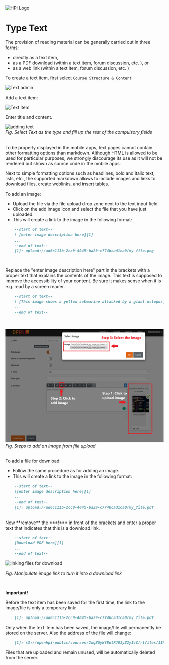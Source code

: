 ![HPI Logo](../../../img/HPI_Logo.png)

# Type Text

The provision of reading material can be generally carried out in three forms: 

 - directly as a text item, 
 - as a PDF download (within a text item, forum discussion, etc. ), or 
 - as a web link (within a text item, forum discussion, etc. )

To create a text item, first select `Course Structure & Content`  

![Text admin](../../../img/course_admin_items/course_structure_content.png)  

Add a text item:

![Text item](../../../img/features/itemtypes/survey_admin.png)

Enter title and content.

![adding text](../../../img/features/itemtypes/text_item1.png)  
*Fig. Select Text as the type and fill up the rest of the compulsory fields*  
<br>

To be properly displayed in the mobile apps, text pages cannot contain other formatting options than markdown.
Although HTML is allowed to be used for particular purposes, we strongly discourage its use as it will not be rendered but shown as source code in the mobile apps.
  
Next to simple formatting options such as headlines, bold and italic text, lists, etc., the supported markdown allows to include images and links to download files, create weblinks, and insert tables. 

To add an image:

- Upload the file via the file upload drop zone next to the text input field.
- Click on the add image icon and select the file that you have just uploaded.
- This will create a link to the image in the following format:  

```markdown
    --start of text--  
    ! [enter image description here][1]  
    ...  
    --end of text--  
    [1]: upload://ad6c111b-2cc9-4045-ba29-c774bcad1ca0/my_file.png
```    
<br>

Replace the "enter image description here" part in the brackets with a proper text that explains the contents of the image.
This text is supposed to improve the accessibility of your content. Be sure it makes sense when it is e.g. read by a screen reader.


```markdown
    --start of text--  
    ! [This image shows a yellow submarine attacked by a giant octopus][1]  
    ...  
    --end of text--
```
<br>

![add image](../../../img/courseadministration/courseproperties/text_item.png)  
*Fig. Steps to add an image from file upload*

<br>
To add a file for download:

- Follow the same procedure as for adding an image.
- This will create a link to the image in the following format:

```markdown
    --start of text--  
    ![enter image description here][1] 
    ...  
    --end of text-- 
    [1]: upload://ad6c111b-2cc9-4045-ba29-c774bcad1ca0/my_file.pdf
``` 
<br>
Now **remove** the ***!*** in front of the brackets and enter a proper text that indicates that this is a download link.

```markdown
    --start of text--  
    [Download PDF here][1] 
    ...  
    --end of text--  
```

![linking files for download](../../../img/05/link_for_down.png)

*Fig. Manipulate image link to turn it into a download link*  


<br>

**Important!**

Before the text item has been saved for the first time, the link to the image/file is only a temporary link:

```markdown
    [1]: upload://ad6c111b-2cc9-4045-ba29-c774bcad1ca0/my_file.pdf
```    
    
Only when the text item has been saved, the image/file will permanently be stored on the server. Also the address of the file will change:

```markdown
    [1]: s3://openhpi-public/courses/2wqZ6yHfEotFJ01yZ2yIzC/rtfiles/1IKJQy66is0f3cefCpfe4q/my_file.pdf
```

Files that are uploaded and remain unused, will be automatically deleted from the server.
